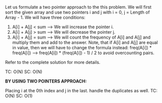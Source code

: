 Let us formulate a two pointer approach to the this problem.
We will first sort the given array and use two pointers i and j with i = 0, j = Length of Array - 1.
We will have three conditions:

1. A[i] + A[j] < sum  --> We will increase the pointer i.
2. A[i] + A[j] > sum  --> We will decrease the pointer j.
3. A[i] + A[j] = sum  --> We will count the frequency of A[i] and A[j] and multiply them and add to the answer.
Note, that if A[i] and A[j] are equal in value, then we will have to change the formula instead:
freq(A[i]) * freq(A[i]) –> freq(A[i]) * (freq(A[i]) - 1) / 2
to avoid overcounting pairs.

Refer to the complete solution for more details.

TC: O(N)
SC: O(N)


**BY USING TWO POINTERS APPROACH:**

Placing i at the 0th index and j in the last. handle the duplicates as well.
TC: O(N)
SC: O(1)